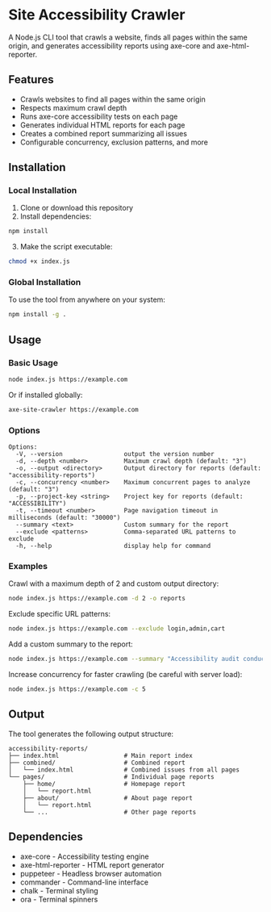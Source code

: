 # Site Accessibility Crawler

A Node.js CLI tool that crawls a website, finds all pages within the same origin, and generates accessibility reports using axe-core and axe-html-reporter.

## Features

- Crawls websites to find all pages within the same origin
- Respects maximum crawl depth
- Runs axe-core accessibility tests on each page
- Generates individual HTML reports for each page
- Creates a combined report summarizing all issues
- Configurable concurrency, exclusion patterns, and more

## Installation

### Local Installation

1. Clone or download this repository
2. Install dependencies:

```bash
npm install
```

3. Make the script executable:

```bash
chmod +x index.js
```

### Global Installation

To use the tool from anywhere on your system:

```bash
npm install -g .
```

## Usage

### Basic Usage

```bash
node index.js https://example.com
```

Or if installed globally:

```bash
axe-site-crawler https://example.com
```

### Options

```
Options:
  -V, --version                 output the version number
  -d, --depth <number>          Maximum crawl depth (default: "3")
  -o, --output <directory>      Output directory for reports (default: "accessibility-reports")
  -c, --concurrency <number>    Maximum concurrent pages to analyze (default: "3")
  -p, --project-key <string>    Project key for reports (default: "ACCESSIBILITY")
  -t, --timeout <number>        Page navigation timeout in milliseconds (default: "30000")
  --summary <text>              Custom summary for the report
  --exclude <patterns>          Comma-separated URL patterns to exclude
  -h, --help                    display help for command
```

### Examples

Crawl with a maximum depth of 2 and custom output directory:

```bash
node index.js https://example.com -d 2 -o reports
```

Exclude specific URL patterns:

```bash
node index.js https://example.com --exclude login,admin,cart
```

Add a custom summary to the report:

```bash
node index.js https://example.com --summary "Accessibility audit conducted on April 25, 2025"
```

Increase concurrency for faster crawling (be careful with server load):

```bash
node index.js https://example.com -c 5
```

## Output

The tool generates the following output structure:

```
accessibility-reports/
├── index.html                  # Main report index
├── combined/                   # Combined report
│   └── index.html              # Combined issues from all pages
└── pages/                      # Individual page reports
    ├── home/                   # Homepage report
    │   └── report.html
    ├── about/                  # About page report
    │   └── report.html
    └── ...                     # Other page reports
```

## Dependencies

- axe-core - Accessibility testing engine
- axe-html-reporter - HTML report generator
- puppeteer - Headless browser automation
- commander - Command-line interface
- chalk - Terminal styling
- ora - Terminal spinners
